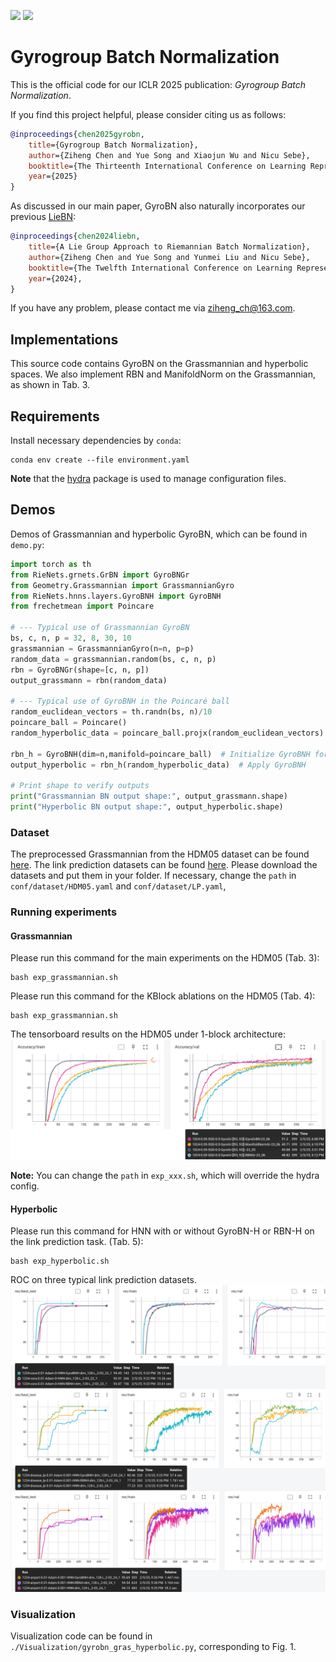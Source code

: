 [//]: # ([<img src="https://img.shields.io/badge/arXiv-2409.19433-b31b1b"></img>]&#40;https://arxiv.org/abs/2409.19433&#41;)
[<img src="https://img.shields.io/badge/OpenReview|forum-d1NWq4PjJW-8c1b13"></img>](https://openreview.net/forum?id=d1NWq4PjJW)
[<img src="https://img.shields.io/badge/OpenReview|pdf-d1NWq4PjJW-8c1b13"></img>](https://openreview.net/pdf?id=d1NWq4PjJW)

# Gyrogroup Batch Normalization

This is the official code for our ICLR 2025 publication: *Gyrogroup Batch Normalization*. 

If you find this project helpful, please consider citing us as follows:

```bib
@inproceedings{chen2025gyrobn,
    title={Gyrogroup Batch Normalization},
    author={Ziheng Chen and Yue Song and Xiaojun Wu and Nicu Sebe},
    booktitle={The Thirteenth International Conference on Learning Representations},
    year={2025}
}
```
As discussed in our main paper, GyroBN also naturally incorporates our previous [LieBN](https://github.com/GitZH-Chen/LieBN.git):
```bib
@inproceedings{chen2024liebn,
    title={A Lie Group Approach to Riemannian Batch Normalization},
    author={Ziheng Chen and Yue Song and Yunmei Liu and Nicu Sebe},
    booktitle={The Twelfth International Conference on Learning Representations},
    year={2024},
}
```


If you have any problem, please contact me via ziheng_ch@163.com.

## Implementations
This source code contains GyroBN on the Grassmannian and hyperbolic spaces. 
We also implement RBN and ManifoldNorm on the Grassmannian, as shown in Tab. 3.

## Requirements

Install necessary dependencies by `conda`:

```setup
conda env create --file environment.yaml
```

**Note** that the [hydra](https://hydra.cc/) package is used to manage configuration files.

## Demos
 Demos of Grassmannian and hyperbolic GyroBN, which can be found in `demo.py`:

```python
import torch as th
from RieNets.grnets.GrBN import GyroBNGr
from Geometry.Grassmannian import GrassmannianGyro
from RieNets.hnns.layers.GyroBNH import GyroBNH
from frechetmean import Poincare

# --- Typical use of Grassmannian GyroBN
bs, c, n, p = 32, 8, 30, 10
grassmannian = GrassmannianGyro(n=n, p=p)
random_data = grassmannian.random(bs, c, n, p)
rbn = GyroBNGr(shape=[c, n, p])
output_grassmann = rbn(random_data)

# --- Typical use of GyroBNH in the Poincaré ball
random_euclidean_vectors = th.randn(bs, n)/10
poincare_ball = Poincare() 
random_hyperbolic_data = poincare_ball.projx(random_euclidean_vectors)  # Generate random points in the Poincaré ball

rbn_h = GyroBNH(dim=n,manifold=poincare_ball)  # Initialize GyroBNH for hyperbolic normalization
output_hyperbolic = rbn_h(random_hyperbolic_data)  # Apply GyroBNH

# Print shape to verify outputs
print("Grassmannian BN output shape:", output_grassmann.shape)
print("Hyperbolic BN output shape:", output_hyperbolic.shape)
```

### Dataset

The preprocessed Grassmannian from the HDM05 dataset can be found [here](https://www.dropbox.com/scl/fi/chzvrg3srq6jwntqlr8n4/HDM05_Grassmannian.zip?rlkey=r4b87nybepv58bu8re14jp57d&st=vyy888lc&dl=0). 
The link prediction datasets can be found [here](https://www.dropbox.com/scl/fi/5rm3lwp367spd58xp1vil/Graph-LP.zip?rlkey=t32yiestqmqfdcuodqax8n4ny&st=lqbd8x3m&dl=0).
Please download the datasets and put them in your folder.
If necessary, change the `path` in `conf/dataset/HDM05.yaml` and `conf/dataset/LP.yaml`,

### Running experiments
#### Grassmannian
Please run this command for the main experiments on the HDM05 (Tab. 3):
```train
bash exp_grassmannian.sh
```
Please run this command for the KBlock ablations on the HDM05 (Tab. 4):
```train
bash exp_grassmannian.sh
```
The tensorboard results on the HDM05 under 1-block architecture:
![GyroBNGr](Acc-GyroGr-HDM05.png)

**Note:** You can change the `path` in `exp_xxx.sh`, which will override the hydra config.

#### Hyperbolic
Please run this command for HNN with or without GyroBN-H or RBN-H on the link prediction task. (Tab. 5):
```train
bash exp_hyperbolic.sh
```
ROC on three typical link prediction datasets.
![GyroBNH](Acc-GyroBNH-LP.png)

### Visualization

Visualization code can be found in `./Visualization/gyrobn_gras_hyperbolic.py`, corresponding to Fig. 1.



